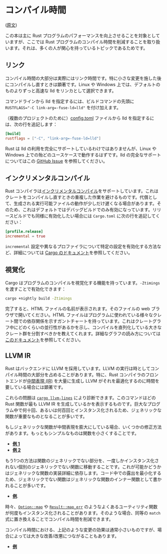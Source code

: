 <!-- commit: https://github.com/nnethercote/perf-book/commit/60855e5d0007748ad316e17acd66171d9eb991fb -->

# コンパイル時間

([原文](https://nnethercote.github.io/perf-book/compile-times.html))

この本は主に Rust プログラムのパフォーマンスを向上させることを対象としていますが、ここでは Rust プログラムのコンパイル時間を削減することを取り扱います。それは、多くの人が関心を持っているトピックであるためです。

## リンク

コンパイル時間の大部分は実際にはリンク時間です。特に小さな変更を施した後にコンパイルし直すときは顕著です。Linux や Windows 上では、デフォルトのものよりずっと高速な lld をリンカとして選択できます。

コマンドラインから lld を指定するには、ビルドコマンドの先頭に `RUSTFLAGS="-C link-arg=-fuse-ld=lld"` を付け加えます。

（複数のプロジェクトのために）[config.toml] ファイルから lld を指定するには、次の行を追記します：

```toml
[build]
rustflags = ["-C", "link-arg=-fuse-ld=lld"]
```

[config.toml]: https://doc.rust-lang.org/cargo/reference/config.html

Rust は lld の利用を完全にサポートしているわけではありませんが、Linux や Windows 上での殆どのユースケースで動作するはずです。lld の完全なサポートについてはこの [GitHub Issue] を参照してください。

[github issue]: https://github.com/rust-lang/rust/issues/39915#issuecomment-618726211

## インクリメンタルコンパイル

Rust コンパイラは[インクリメンタルコンパイル]をサポートしています。これはクレートをコンパイルし直すときの重複した作業を避けるものです。代償として、生成される実行可能ファイルの動作が少しだけ遅くなる場合があります。そのため、これはデフォルトではデバッグビルドでのみ有効になっています。リリースビルドでも同様に有効化したい場合には `Cargo.toml` に次の行を追記してください：

```toml
[profile.release]
incremental = true
```

`incremental` 設定や異なるプロファイラについて特定の設定を有効化する方法など、詳細については [Cargo のドキュメント]を参照してください。

[インクリメンタルコンパイル]: https://blog.rust-lang.org/2016/09/08/incremental.html
[cargo のドキュメント]: https://doc.rust-lang.org/cargo/reference/profiles.html#incremental

## 視覚化

Cargo はプログラムのコンパイルを視覚化する機能を持っています。`-Ztimings` を渡すことで有効化できます：

```bash
cargo +nightly build -Ztimings
```

完了すると、HTML ファイルの名前が表示されます。そのファイルの web ブラウザで開いてください。HTML ファイルはプログラムに使われている様々なクレート間での依存関係を示すガントチャートを持っています。これはクレートグラフ中にどのくらいの並行性があるかを示し、コンパイルを直列化している大きなクレート群を分割すべきかを教えてくれます。詳細なグラフの読み方については[このドキュメント][z-timings]を参照してください。

[ガントチャート]: https://en.wikipedia.org/wiki/Gantt_chart
[z-timings]: https://doc.rust-lang.org/nightly/cargo/reference/unstable.html#timings

## LLVM IR

Rust はバックエンドに LLVM を採用しています。LLVM の実行は時としてコンパイル時間の大部分を占めることがあります。特に、Rust コンパイラのフロントエンドが[中間表現 (IR)][ir] を大量に生成し LLVM がそれを最適化するのに時間を要している場合には顕著です。

[llvm]: https://llvm.org/
[ir]: https://ja.wikipedia.org/wiki/%E4%B8%AD%E9%96%93%E8%A1%A8%E7%8F%BE

<!-- textlint-disable ja-technical-writing/arabic-kanji-numbers -->
これらの問題は [`cargo llvm-lines`] により診断できます。このコマンドはどの Rust 関数が最も LLVM IR を生成しているかを表示するものです。巨大なプログラム中で何十回、あるいは何百回とインスタンス化されるため、ジェネリックな関数が重要なものとなることが多いです。
<!-- textlint-enable ja-technical-writing/arabic-kanji-numbers -->

[`cargo llvm-lines`]: https://github.com/dtolnay/cargo-llvm-lines/

もしジェネリックな関数が中間表現を膨大にしている場合、いくつかの修正方法があります。もっともシンプルなものは関数を小さくすることです。

- [**例 1**](https://github.com/rust-lang/rust/pull/72166/commits/5a0ac0552e05c079f252482cfcdaab3c4b39d614)
- [**例 2**](https://github.com/rust-lang/rust/pull/91246/commits/f3bda74d363a060ade5e5caeb654ba59bfed51a4)

もう1つの方法は関数のジェネリックでない部分を、一度しかインスタンス化されない個別のジェネリックでない関数に移動することです。これが可能かどうかはジェネリックな関数の実装詳細に依存します。コード中での露出を最小化するため、ジェネリックでない関数はジェネリックな関数のインナー関数として書かれることが多いです。

- [**例**](https://github.com/rust-lang/rust/pull/72013/commits/68b75033ad78d88872450a81745cacfc11e58178).

時々、[`Option::map`] や [`Result::map_err`] のようなよくあるユーティリティ関数が何度もインスタンス化されることがあります。そのような場合、同等の `match` 式に置き換えることでコンパイル時間を削減できます。

[`option::map`]: https://doc.rust-lang.org/std/option/enum.Option.html#method.map
[`result::map_err`]: https://doc.rust-lang.org/std/result/enum.Result.html#method.map_err

コンパイル時間における、上記のような変更の効果は通常小さいものですが、場合によっては大きな改善/改悪につながることもあります。

- [**例**](https://github.com/servo/servo/issues/26585)
